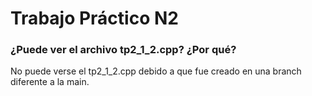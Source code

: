 # Trabajo Práctico N2
### ¿Puede ver el archivo tp2_1_2.cpp? ¿Por qué?
No puede verse el tp2_1_2.cpp debido a que fue creado en una branch diferente a la main.
